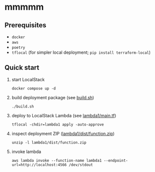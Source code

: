 # mmmmm

## Prerequisites
* `docker`
* `aws`
* `poetry`
* `tflocal` (for simpler local deployment; `pip install terraform-local`)

## Quick start

1. start LocalStack
   ```shell
   docker compose up -d
   ```
2. build deployment package (see [build.sh](build.sh))
    ```shell
    ./build.sh
    ```
3. deploy to LocalStack Lambda (see [lambda1/main.tf](lambda1/main.tf))
    ```shell
    tflocal -chdir=lambda1 apply -auto-approve
    ```
4. inspect deployment ZIP ([lambda1/dist/function.zip](lambda1/dist/function.zip))
   ```shell 
   unzip -l lambda1/dist/function.zip
   ```
5. invoke lambda
    ```shell
    aws lambda invoke --function-name lambda1 --endpoint-url=http://localhost:4566 /dev/stdout
    ```
